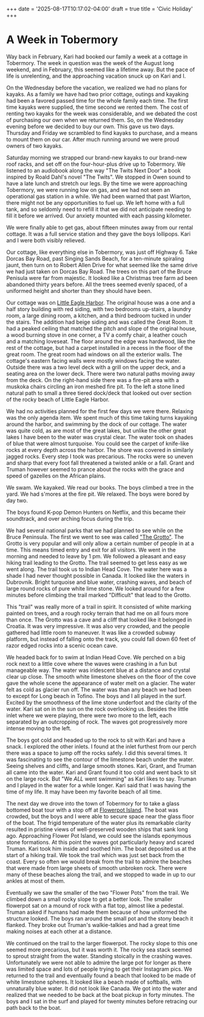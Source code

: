 +++
date = '2025-08-17T10:17:02-04:00'
draft = true
title = 'Civic Holiday'
+++

# A Week in Tobermory

Way back in February, Kari had booked our family a week at a cottage in Tobermory. The week in question was the week of the August long weekend, and in February, this seemed like a lifetime away. But the pace of life is unrelenting, and the approaching vacation snuck up on Kari and I.

On the Wednesday before the vacation, we realized we had no plans for kayaks. As a family we have had two prior cottage, outings and kayaking had been a favored passed time for the whole family each time. The first time kayaks were supplied, the time second we rented them. The cost of renting two kayaks for the week was considerable, and we debated the cost of purchasing our own when we returned them. So, on the Wednesday evening before we decided to buy our own. This gave us two days. Thursday and Friday we scrambled to find kayaks to purchase, and a means to mount them on our car.
After much running around we were proud owners of two kayaks.

Saturday morning we strapped our brand-new kayaks to our brand-new roof racks, and set off on the four-hour-plus drive up to Tobermory. We listened to an audiobook along the way "The Twits Next Door" a book inspired by Roald Dahl's novel "The Twits". We stopped in Owen sound to have a late lunch and stretch our legs. By the time we were approaching Tobermory, we were running low on gas, and we had not seen an operational gas station in a while. We had been warned that past Wiarton, there might not be any opportunities to fuel up. We left home with a full tank, and so seldomly need to refill it that we did not anticipate needing to fill it before we arrived. Our anxiety mounted with each passing kilometer.

We were finally able to get gas, about fifteen minutes away from our rental cottage. It was a full service station and they gave the boys lollipops. Kari and I were both visibly relieved.

Our cottage, like everything else in Tobermory, was just off Highway 6. Take Dorcas Bay Road, past Singing Sands Beach, for a ten-minute spiraling jaunt, then turn on to Robert Allen Drive for what seemed like the same drive we had just taken on Dorcas Bay Road. The trees on this part of the Bruce Penisula were far from majestic. It looked like a Christmas tree farm ad been abandoned thirty years before. All the trees seemed evenly spaced, of a uniformed height and shorter than they should have been.

Our cottage was on [Little Eagle Harbor](https://www.google.com/maps/place/Little+Eagle+Harbour/@45.1526611,-81.582768,15.08z/data=!4m6!3m5!1s0x4d2d0fe7fd430fe1:0x13ab60f484f0ae4d!8m2!3d45.1487673!4d-81.580432!16s%2Fg%2F1tj1rqdq?entry=ttu&g_ep=EgoyMDI1MDgxMy4wIKXMDSoASAFQAw%3D%3D). The original house was a one and a half story building with red siding, with two bedrooms up-stairs, a laundry room, a large dining room, a kitchen, and a third bedroom tucked in under the stairs. The addition had beige siding and was called the Great Room. It had a peaked ceiling that matched the pitch and slope of the original house, a wood burning stove in one corner, a TV a comfy chair, a leather couch and a matching loveseat. The floor around the edge was hardwood, like the rest of the cottage, but had a carpet installed in a recess in the floor of the great room. The great room had windows on all the exterior walls. The cottage's eastern facing walls were mostly windows facing the water. Outside there was a two level deck with a grill on the upper deck, and a seating area on the lower deck. There were two natural paths moving away from the deck. On the right-hand side there was a fire-pit area with a muskoka chairs circling an iron meshed fire pit. To the left a stone lined natural path to small a three tiered dock/deck that looked out over section of the rocky beach of Little Eagle Harbor.

We had no activities planned for the first few days we were there. Relaxing was the only agenda item. We spent much of this time taking turns kayaking around the harbor, and swimming by the dock of our cottage. The water was quite cold, as are most of the great lakes, but unlike the other great lakes I have been to the water was crystal clear. The water took on shades of blue that were almost turquoise. You could see the carpet of knife-like rocks at every depth across the harbor. The shore was covered in similarly jagged rocks. Every step I took was precarious. The rocks were so uneven and sharp that every foot fall threatened a twisted ankle or a fall. Grant and Truman however seemed to prance about the rocks with the grace and speed of gazelles on the African plains.

We swam. We kayaked. We read our books. The boys climbed a tree in the yard. We had s'mores at the fire pit. We relaxed. The boys were bored by day two.

The boys found K-pop Demon Hunters on Netflix, and this became their soundtrack, and over arching focus during the trip.

We had several national parks that we had planned to see while on the Bruce Peninsula. The first we went to see was called ["The Grotto"](https://www.google.com/maps/place/the+grotto+bruce+peninsula+national+park/data=!4m2!3m1!1s0x4d2d062bec46ad1b:0xec9dc7da5d7ccc24?sa=X&ved=1t:155783&ictx=111). The Grotto is very popular and will only allow a certain number of people in at a time. This means timed entry and exit for all visitors. We went in the morning and needed to leave by 1 pm. We followed a pleasant and easy hiking trail leading to the Grotto. The trail seemed to get less easy as we went along. The trail took us to Indian Head Cove. The water here was a shade I had never thought possible in Canada. It looked like the waters in Dubrovnik. Bright turquoise and blue water, crashing waves, and beach of large round rocks of pure white lime stone. We looked around for a few minutes before climbing the trail marked "Difficult" that lead to the Grotto.

This "trail" was really more of a trail in spirit. It consisted of white marking painted on trees, and a rough rocky terrain that had me on all fours more than once. The Grotto was a cave and a cliff that looked like it belonged in Croatia. It was very impressive. It was also very crowded, and the people gathered had little room to maneuver. It was like a crowded subway platform, but instead of falling onto the track, you could fall down 60 feet of razor edged rocks into a scenic ocean cave.

We headed back for to swim at Indian Head Cove. We perched on a big rock next to a little cove where the waves were crashing in a fun but manageable way. The water was iridescent blue at a distance and crystal clear up close. The smooth white limestone shelves on the floor of the cove gave the whole scene the appearance of water melt on a glacier. The water felt as cold as glacier run off. The water was than any beach we had been to except for Long beach in Tofino. The boys and I all played in the surf. Excited by the smoothness of the lime stone underfoot and the clarity of the water. Kari sat on in the sun on the rock overlooking us. Besides the little inlet where we were playing, there were two more to the left, each separated by an outcropping of rock. The waves got progressively more intense moving to the left.

The boys got cold and headed up to the rock to sit with Kari and have a snack. I explored the other inlets. I found at the inlet furthest from our perch there was a space to jump off the rocks safely. I did this several times. It was fascinating to see the contour of the limestone beach under the water. Seeing shelves and cliffs, and large smooth stones. Kari, Grant, and Truman all came into the water. Kari and Grant found it too cold and went back to sit on the large rock. But "We _ALL_ went swimming" as Kari likes to say. Truman and I played in the water for a while longer. Kari said that I was having the time of my life. It may have been my favorite beach of all time.

The next day we drove into the town of Tobermory for to take a glass bottomed boat tour with a stop off at [Flowerpot Island](https://en.wikipedia.org/wiki/Flowerpot_Island). The boat was crowded, but the boys and I were able to secure space near the glass floor of the boat. The frigid temperature of the water plus its remarkable clarity resulted in pristine views of well-preserved wooden ships that sank long ago. Approaching Flower Pot Island, we could see the islands eponymous stone formations. At this point the waves got particularly heavy and scared Truman. Kari took him inside and soothed him. The boat deposited us at the start of a hiking trail. We took the trail which was just set back from the coast. Every so often we would break from the trail to admire the beaches that were made from large sheets of smooth unbroken rock. There were many of these beaches along the trail, and we stopped to wade in up to our ankles at most of them.

Eventually we saw the smaller of the two "Flower Pots" from the trail. We climbed down a small rocky slope to get a better look. The smaller flowerpot sat on a mound of rock with a flat top, almost like a pedestal. Truman asked if humans had made them because of how uniformed the structure looked. The boys ran around the small pot and the stony beach it flanked. They broke out Truman's walkie-talkies and had a great time making noises at each other at a distance.

We continued on the trail to the larger flowerpot. The rocky slope to this one seemed more precarious, but it was worth it. The rocky sea stack seemed to sprout straight from the water. Standing stoically in the crashing waves. Unfortunately we were not able to admire the large pot for longer as there was limited space and lots of people trying to get their Instagram pics. We returned to the trail and eventually found a beach that looked to be made of white limestone spheres. It looked like a beach made of softballs, with unnaturally blue water. It did not look like Canada. We got into the water and realized that we needed to be back at the boat pickup in forty minutes. The boys and I sat in the surf and played for twenty minutes before retracing our path back to the boat.


